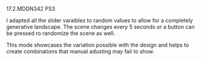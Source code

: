 17.2.MDDN342 PS3

I adapted all the slider varaibles to random values to allow for a completely generative landscape. The scene changes every 5 seconds or a button can be pressed ro randomize the scene as well.

This mode showcases the variation possible with the design and helps to create combinations that manual adusting may fail to show.

